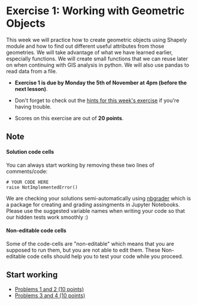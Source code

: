 # Exercise 1: Working with Geometric Objects

This week we will practice how to create geometric objects using Shapely module and how to find out different useful attributes from those geometries. We will take advantage of what we have learned earlier, especially functions. We will create small functions that we can reuse later on when continuing with GIS analysis in python. We will also use pandas to read data from a file.

- **Exercise 1 is due by Monday the 5th of November at 4pm (before the next lesson)**.

- Don't forget to check out the [hints for this week's exercise](https://automating-gis-processes.github.io/site/lessons/L1/exercise-1.html) if you're having trouble.

- Scores on this exercise are out of **20 points**.

## Note

#### Solution code cells
You can always start working by removing these two lines of comments/code: 

```
# YOUR CODE HERE
raise NotImplementedError()
```
We are checking your solutions semi-automatically using [nbgrader](https://nbgrader.readthedocs.io/en/stable/index.html#) which is a package for creating and grading assingments in Jupyter Notebooks. Please use the suggested variable names when writing your code so that our hidden tests work smoothly :)

#### Non-editable code cells
Some of the code-cells are "non-editable" which means that you are supposed to run them, but you are not able to edit them. These Non-editable code cells should help you to test your code while you proceed. 


## Start working

 - [Problems 1 and 2 (10 points)](Exercise-1-problem-1-2.ipynb)
 - [Problems 3 and 4 (10 points)](Exercise-1-problem-3-4.ipynb)